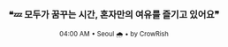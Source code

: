 <div align="center">

<br>

<h3>❝💤 모두가 꿈꾸는 시간, 혼자만의 여유를 즐기고 있어요❞</h3>

<sub>04:00 AM • Seoul 🌧️ • by CrowRish</sub>

<br>

</div>